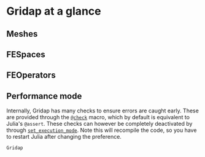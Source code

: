 # Gridap at a glance

## Meshes

## FESpaces

## FEOperators

## Performance mode

Internally, Gridap has many checks to ensure errors are caught early. These are provided through the [`@check`](@ref) macro, which by default is equivalent to Julia's `@assert`. These checks can however be completely deactivated by through [`set_execution_mode`](@ref). Note this will recompile the code, so you have to restart Julia after changing the preference.

```@docs
Gridap
```
